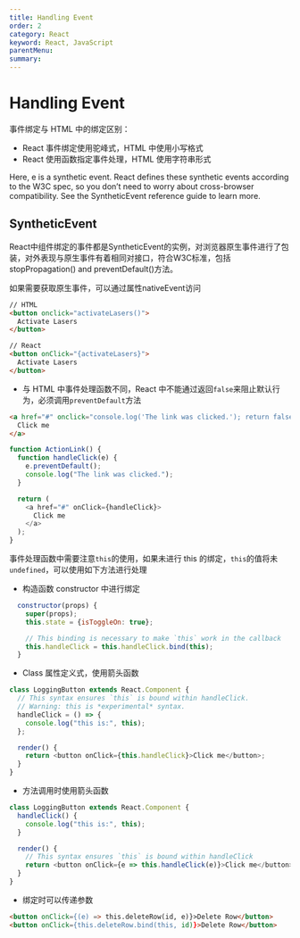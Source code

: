 ```yaml
---
title: Handling Event
order: 2
category: React
keyword: React, JavaScript
parentMenu:  
summary:
---
```


# Handling Event

事件绑定与 HTML 中的绑定区别：

- React 事件绑定使用驼峰式，HTML 中使用小写格式
- React 使用函数指定事件处理，HTML 使用字符串形式

Here, e is a synthetic event. React defines these synthetic events according to the W3C spec, so you don’t need to worry about cross-browser compatibility. See the SyntheticEvent reference guide to learn more.

## SyntheticEvent

React中组件绑定的事件都是SyntheticEvent的实例，对浏览器原生事件进行了包装，对外表现与原生事件有着相同对接口，符合W3C标准，包括stopPropagation() and preventDefault()方法。

如果需要获取原生事件，可以通过属性nativeEvent访问

```html
// HTML
<button onclick="activateLasers()">
  Activate Lasers
</button>

// React
<button onClick="{activateLasers}">
  Activate Lasers
</button>
```

- 与 HTML 中事件处理函数不同，React 中不能通过返回`false`来阻止默认行为，必须调用`preventDefault`方法

```html
<a href="#" onclick="console.log('The link was clicked.'); return false">
  Click me
</a>
```

```js
function ActionLink() {
  function handleClick(e) {
    e.preventDefault();
    console.log("The link was clicked.");
  }

  return (
    <a href="#" onClick={handleClick}>
      Click me
    </a>
  );
}
```

事件处理函数中需要注意`this`的使用，如果未进行 this 的绑定，`this`的值将未`undefined`，可以使用如下方法进行处理

- 构造函数 constructor 中进行绑定

```js
  constructor(props) {
    super(props);
    this.state = {isToggleOn: true};

    // This binding is necessary to make `this` work in the callback
    this.handleClick = this.handleClick.bind(this);
  }
```

- Class 属性定义式，使用箭头函数

```js
class LoggingButton extends React.Component {
  // This syntax ensures `this` is bound within handleClick.
  // Warning: this is *experimental* syntax.
  handleClick = () => {
    console.log("this is:", this);
  };

  render() {
    return <button onClick={this.handleClick}>Click me</button>;
  }
}
```

- 方法调用时使用箭头函数

```js
class LoggingButton extends React.Component {
  handleClick() {
    console.log("this is:", this);
  }

  render() {
    // This syntax ensures `this` is bound within handleClick
    return <button onClick={e => this.handleClick(e)}>Click me</button>;
  }
}
```

- 绑定时可以传递参数

```html
<button onClick={(e) => this.deleteRow(id, e)}>Delete Row</button>
<button onClick={this.deleteRow.bind(this, id)}>Delete Row</button>
```
